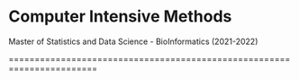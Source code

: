 # Computer Intensive Methods
Master of Statistics and Data Science - BioInformatics (2021-2022)

=======================================================================
